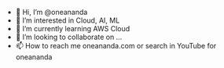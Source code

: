 - 👋 Hi, I’m @oneananda
- 👀 I’m interested in Cloud, AI, ML
- 🌱 I’m currently learning AWS Cloud
- 💞️ I’m looking to collaborate on ...
- 📫 How to reach me oneananda.com or search in YouTube for oneananda 

<!---
oneananda/oneananda is a ✨ special ✨ repository because its `README.md` (this file) appears on your GitHub profile.
You can click the Preview link to take a look at your changes.
--->
